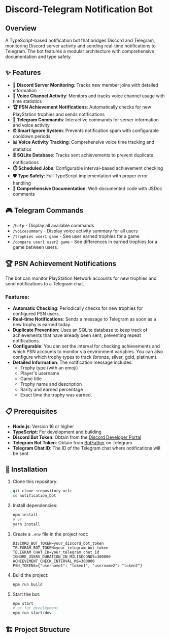 # Discord-Telegram Notification Bot

## Overview

A TypeScript-based notification bot that bridges Discord and Telegram, monitoring Discord server activity and sending real-time notifications to Telegram. The bot features a modular architecture with comprehensive documentation and type safety.

## ✨ Features

- **📢 Discord Server Monitoring**: Tracks new member joins with detailed information
- **🎤 Voice Channel Activity**: Monitors and tracks voice channel usage with time statistics
- **🏆 PSN Achievement Notifications**: Automatically checks for new PlayStation trophies and sends notifications
- **🤖 Telegram Commands**: Interactive commands for server information and voice activity
- **⏰ Smart Ignore System**: Prevents notification spam with configurable cooldown periods
- **📊 Voice Activity Tracking**: Comprehensive voice time tracking and statistics
- **🗄️ SQLite Database**: Tracks sent achievements to prevent duplicate notifications
- **⏱️ Scheduled Jobs**: Configurable interval-based achievement checking
- **🛡️ Type Safety**: Full TypeScript implementation with proper error handling
- **📝 Comprehensive Documentation**: Well-documented code with JSDoc comments

## 🎮 Telegram Commands

- `/help` - Display all available commands
- `/voicesummary` - Display voice activity summary for all users
- `/trophies user1 game` - See user earned trophies for a game
- `/compare user1 user2 game` - See differences in earned trophies for a game between users.

## 🏆 PSN Achievement Notifications

The bot can monitor PlayStation Network accounts for new trophies and send notifications to a Telegram chat.

### Features:
- **Automatic Checking**: Periodically checks for new trophies for configured PSN users.
- **Real-time Notifications**: Sends a message to Telegram as soon as a new trophy is earned today.
- **Duplicate Prevention**: Uses an SQLite database to keep track of achievements that have already been sent, preventing repeat notifications.
- **Configurable**: You can set the interval for checking achievements and which PSN accounts to monitor via environment variables. You can also configure which trophy types to track (bronze, silver, gold, platinum).
- **Detailed Information**: The notification message includes:
    - Trophy type (with an emoji)
    - Player's username
    - Game title
    - Trophy name and description
    - Rarity and earned percentage
    - Exact time the trophy was earned.

## 📋 Prerequisites

- **Node.js**: Version 16 or higher
- **TypeScript**: For development and building
- **Discord Bot Token**: Obtain from the [Discord Developer Portal](https://discord.com/developers/applications)
- **Telegram Bot Token**: Obtain from [BotFather](https://t.me/BotFather) on Telegram
- **Telegram Chat ID**: The ID of the Telegram chat where notifications will be sent

## 🚀 Installation

1. Clone this repository:

   ```bash
   git clone <repository-url>
   cd notification_bot
   ```

2. Install dependencies:

   ```bash
   npm install
   # or
   yarn install
   ```

3. Create a `.env` file in the project root:

   ```env
   DISCORD_BOT_TOKEN=your_discord_bot_token
   TELEGRAM_BOT_TOKEN=your_telegram_bot_token
   TELEGRAM_CHAT_ID=your_telegram_chat_id
   IGNORE_USERS_DURATION_IN_MILISECONDS=300000
   ACHIEVEMENT_CHECK_INTERVAL_MS=300000
   PSN_TOKENS={"username1": "token1", "username2": "token2"}
   ```

4. Build the project:

   ```bash
   npm run build
   ```

5. Start the bot:
   ```bash
   npm start
   # or for development
   npm run start:dev
   ```

## 🏗️ Project Structure
